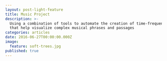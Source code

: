 ```yaml
---
layout: post-light-feature
title: Music Project
description: >-
  Using a combination of tools to automate the creation of time-frequency videos
  that help visualize complex musical phrases and passages
categories: articles
date: 2016-06-27T00:00:00.000Z
image:
  feature: soft-trees.jpg
published: true
---
```

